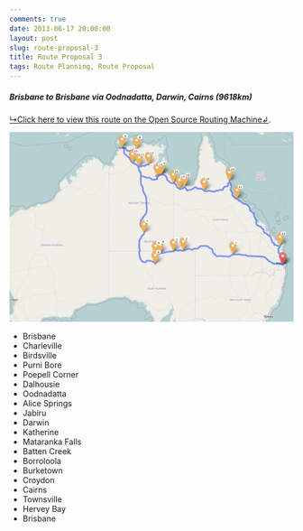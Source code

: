 ```yaml
---
comments: true
date: 2013-06-17 20:00:00
layout: post
slug: route-proposal-3
title: Route Proposal 3
tags: Route Planning, Route Proposal
---
```


##### Brisbane to Brisbane via Oodnadatta, Darwin, Cairns (9618km)

[↳Click here to view this route on the Open Source Routing Machine↲](http://osrm.at/3FG).

[![Brisbane to Brisbane via Oodnadatta, Darwin, Cairns (9618km)](/images/routes/route-3.png "Brisbane to Brisbane via Oodnadatta, Darwin, Cairns (9618km)")](http://osrm.at/3FG)

* Brisbane
* Charleville
* Birdsville
* Purni Bore
* Poepell Corner
* Dalhousie
* Oodnadatta
* Alice Springs
* Jabiru
* Darwin
* Katherine
* Mataranka Falls
* Batten Creek
* Borroloola
* Burketown
* Croydon
* Cairns
* Townsville
* Hervey Bay
* Brisbane
